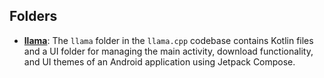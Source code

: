 ## Folders
- **[llama](example/llama.driver.md)**: The `llama` folder in the `llama.cpp` codebase contains Kotlin files and a UI folder for managing the main activity, download functionality, and UI themes of an Android application using Jetpack Compose.

